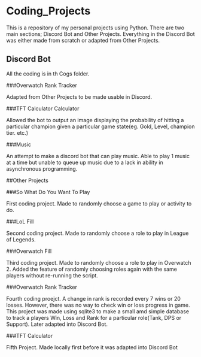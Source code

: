 # Coding_Projects

This is a repository of my personal projects using Python. There are two main sections; Discord Bot and Other Projects. Everything in the Discord Bot was either made from scratch or adapted from Other Projects.

## Discord Bot

All the coding is in th Cogs folder.

###Overwatch Rank Tracker

Adapted from Other Projects to be made usable in Discord.

###TFT Calculator Calculator

Allowed the bot to output an image displaying the probability of hitting a particular champion given a particular game state(eg. Gold, Level, champion tier. etc.)

###Music

An attempt to make a discord bot that can play music. Able to play 1 music at a time but unable to queue up music due to a lack in ability in asynchronous programming.

##Other Projects

###So What Do You Want To Play

First coding project. Made to randomly choose a game to play or activity to do.

###LoL Fill

Second coding project. Made to randomly choose a role to play in League of Legends.

###Overwatch Fill

Third coding project. Made to randomly choose a role to play in Overwatch 2. Added the feature of randomly choosing roles again with the same players without re-running the script.

###Overwatch Rank Tracker

Fourth coding proejct. A change in rank is recorded every 7 wins or 20 losses. However, there was no way to check win or loss progress in game. This project was made using sqlite3 to make a small amd simple database to track a players Win, Loss and Rank for a particular role(Tank, DPS or Support). Later adapted into Discord Bot.

###TFT Calculator

Fifth Project. Made locally first before it was adapted into Discord Bot
